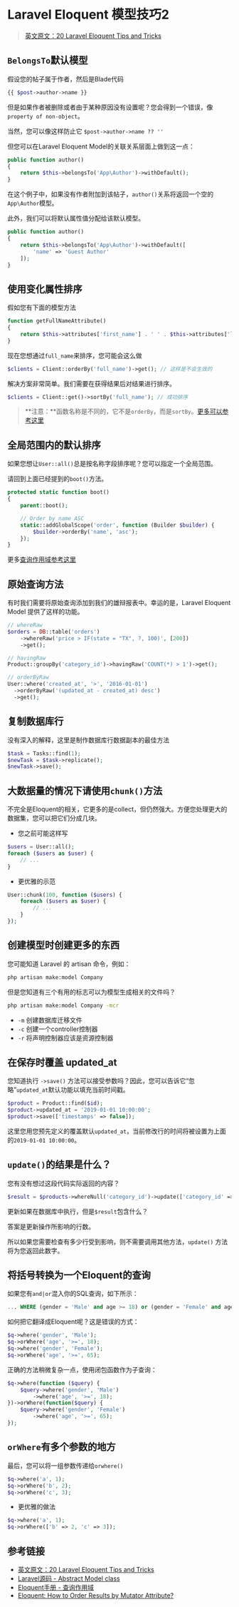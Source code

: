 # Laravel Eloquent 模型技巧2

> [英文原文：20 Laravel Eloquent Tips and Tricks](https://laravel-news.com/eloquent-tips-tricks)

## `BelongsTo`默认模型

假设您的帖子属于作者，然后是Blade代码

```php
{{ $post->author->name }}
```

但是如果作者被删除或者由于某种原因没有设置呢？您会得到一个错误，像`property of non-object`。

当然，您可以像这样防止它 `$post->author->name ?? ''`

但您可以在Laravel Eloquent Model的关联关系层面上做到这一点：

```php
public function author()
{
    return $this->belongsTo('App\Author')->withDefault();
}
```

在这个例子中，如果没有作者附加到该帖子，`author()`关系将返回一个空的`App\Author`模型。

此外，我们可以将默认属性值分配给该默认模型。

```php
public function author()
{
    return $this->belongsTo('App\Author')->withDefault([
        'name' => 'Guest Author'
    ]);
}
```

## 使用变化属性排序

假如您有下面的模型方法

```php
function getFullNameAttribute()
{
    return $this->attributes['first_name'] . ' ' . $this->attributes['last_name'];
}
```

现在您想通过`full_name`来排序，您可能会这么做

```php
$clients = Client::orderBy('full_name')->get(); // 这样是不会生效的
```

解决方案非常简单。我们需要在获得结果后对结果进行排序。

```php
$clients = Client::get()->sortBy('full_name'); // 成功排序
```

> **注意：**函数名称是不同的，它不是`orderBy`，而是`sortBy`。[更多可以参考这里](http://laraveldaily.com/eloquent-order-results-mutator-attribute/)

## 全局范围内的默认排序

如果您想让`User::all()`总是按名称字段排序呢？您可以指定一个全局范围。

请回到上面已经提到的`boot()`方法。

```php
protected static function boot()
{
    parent::boot();

    // Order by name ASC
    static::addGlobalScope('order', function (Builder $builder) {
        $builder->orderBy('name', 'asc');
    });
}
```

更多[查询作用域参考这里](https://laravel-china.org/docs/laravel/5.6/eloquent#query-scopes)

## 原始查询方法

有时我们需要将原始查询添加到我们的雄辩报表中。幸运的是，Laravel Eloquent Model 提供了这样的功能。

```php
// whereRaw
$orders = DB::table('orders')
    ->whereRaw('price > IF(state = "TX", ?, 100)', [200])
    ->get();

// havingRaw
Product::groupBy('category_id')->havingRaw('COUNT(*) > 1')->get();

// orderByRaw
User::where('created_at', '>', '2016-01-01')
  ->orderByRaw('(updated_at - created_at) desc')
  ->get();
```

## 复制数据库行

没有深入的解释，这里是制作数据库行数据副本的最佳方法

```php
$task = Tasks::find(1);
$newTask = $task->replicate();
$newTask->save();
```

## 大数据量的情况下请使用`chunk()`方法

不完全是Eloquent的相关，它更多的是collect，但仍然强大。方便您处理更大的数据集，您可以把它们分成几块。

- 您之前可能这样写

```php
$users = User::all();
foreach ($users as $user) {
    // ...
}
```

- 更优雅的示范

```php
User::chunk(100, function ($users) {
    foreach ($users as $user) {
        // ...
    }
});
```

## 创建模型时创建更多的东西

您可能知道 Laravel 的 artisan 命令，例如：

```bash
php artisan make:model Company
```

但是您知道有三个有用的标志可以为模型生成相关的文件吗？

```bash
php artisan make:model Company -mcr
```

- `-m` 创建数据库迁移文件
- `-c` 创建一个controller控制器
- `-r` 将声明控制器应该是资源控制器

## 在保存时覆盖 updated_at

您知道执行 `->save()` 方法可以接受参数吗？因此，您可以告诉它“忽略”`updated_at`默认功能以填充当前时间戳。

```php
$product = Product::find($id);
$product->updated_at = '2019-01-01 10:00:00';
$product->save(['timestamps' => false]);
```

这里您用您预先定义的覆盖默认`updated_at`，当前修改行的时间将被设置为上面的`2019-01-01 10:00:00`。

## `update()`的结果是什么？

您有没有想过这段代码实际返回的内容？

```php
$result = $products->whereNull('category_id')->update(['category_id' => 2]);
```

更新如果在数据库中执行，但是`$result`包含什么？

答案是更新操作所影响的行数。

所以如果您需要检查有多少行受到影响，则不需要调用其他方法，`update()` 方法将为您返回此数字。

## 将括号转换为一个Eloquent的查询

如果您有`and|or`混入你的SQL查询，如下所示：

```sql
... WHERE (gender = 'Male' and age >= 18) or (gender = 'Female' and age >= 65)
```

如何把它翻译成Eloquent呢？这是错误的方式：

```php
$q->where('gender', 'Male');
$q->orWhere('age', '>=', 18);
$q->where('gender', 'Female');
$q->orWhere('age', '>=', 65);
```

正确的方法稍微复杂一点，使用闭包函数作为子查询：

```php
$q->where(function ($query) {
    $query->where('gender', 'Male')
        ->where('age', '>=', 18);
})->orWhere(function($query) {
    $query->where('gender', 'Female')
        ->where('age', '>=', 65); 
});
```

## `orWhere`有多个参数的地方

最后，您可以将一组参数传递给`orwhere()`

```php
$q->where('a', 1);
$q->orWhere('b', 2);
$q->orWhere('c', 3);
```

- 更优雅的做法

```php
$q->where('a', 1);
$q->orWhere(['b' => 2, 'c' => 3]);
```

## 参考链接

- [英文原文：20 Laravel Eloquent Tips and Tricks](https://laravel-news.com/eloquent-tips-tricks)
- [Laravel源码 - Abstract Model class](https://github.com/laravel/framework/blob/5.6/src/Illuminate/Database/Eloquent/Model.php)
- [Eloquent手册 - 查询作用域](https://laravel-china.org/docs/laravel/5.6/eloquent#query-scopes)
- [Eloquent: How to Order Results by Mutator Attribute?](http://laraveldaily.com/eloquent-order-results-mutator-attribute/)
